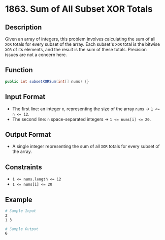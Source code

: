 # 1863. Sum of All Subset XOR Totals

## Description

Given an array of integers, this problem involves calculating the sum of all `XOR` totals for every subset of the array. Each subset's `XOR` total is the bitwise `XOR` of its elements, and the result is the sum of these totals. Precision issues are not a concern here.

## Function

```java
public int subsetXORSum(int[] nums) {}
```

## Input Format

- The first line: an integer `n`, representing the size of the array `nums` &rarr; `1 <= n <= 12`.
- The second line: `n` space-separated integers &rarr; `1 <= nums[i] <= 20`.

## Output Format

- A single integer representing the sum of all `XOR` totals for every subset of the array.

## Constraints

- `1 <= nums.length <= 12`
- `1 <= nums[i] <= 20`

## Example

```bash
# Sample Input
2
1 3

# Sample Output
6
```
